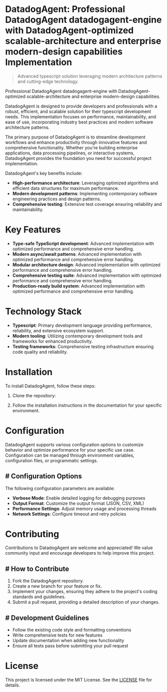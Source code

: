 <!-- fallback_DatadogAgent_20250807043928_67603 -->

# DatadogAgent: Professional DatadogAgent datadogagent-engine with DatadogAgent-optimized scalable-architecture and enterprise modern-design capabilities Implementation
> Advanced typescript solution leveraging modern architecture patterns and cutting-edge technology.

Professional DatadogAgent datadogagent-engine with DatadogAgent-optimized scalable-architecture and enterprise modern-design capabilities.

DatadogAgent is designed to provide developers and professionals with a robust, efficient, and scalable solution for their typescript development needs. This implementation focuses on performance, maintainability, and ease of use, incorporating industry best practices and modern software architecture patterns.

The primary purpose of DatadogAgent is to streamline development workflows and enhance productivity through innovative features and comprehensive functionality. Whether you're building enterprise applications, data processing pipelines, or interactive systems, DatadogAgent provides the foundation you need for successful project implementation.

DatadogAgent's key benefits include:

* **High-performance architecture**: Leveraging optimized algorithms and efficient data structures for maximum performance.
* **Modern development patterns**: Implementing contemporary software engineering practices and design patterns.
* **Comprehensive testing**: Extensive test coverage ensuring reliability and maintainability.

# Key Features

* **Type-safe TypeScript development**: Advanced implementation with optimized performance and comprehensive error handling.
* **Modern async/await patterns**: Advanced implementation with optimized performance and comprehensive error handling.
* **Modular architecture design**: Advanced implementation with optimized performance and comprehensive error handling.
* **Comprehensive testing suite**: Advanced implementation with optimized performance and comprehensive error handling.
* **Production-ready build system**: Advanced implementation with optimized performance and comprehensive error handling.

# Technology Stack

* **Typescript**: Primary development language providing performance, reliability, and extensive ecosystem support.
* **Modern tooling**: Utilizing contemporary development tools and frameworks for enhanced productivity.
* **Testing frameworks**: Comprehensive testing infrastructure ensuring code quality and reliability.

# Installation

To install DatadogAgent, follow these steps:

1. Clone the repository:


2. Follow the installation instructions in the documentation for your specific environment.

# Configuration

DatadogAgent supports various configuration options to customize behavior and optimize performance for your specific use case. Configuration can be managed through environment variables, configuration files, or programmatic settings.

## # Configuration Options

The following configuration parameters are available:

* **Verbose Mode**: Enable detailed logging for debugging purposes
* **Output Format**: Customize the output format (JSON, CSV, XML)
* **Performance Settings**: Adjust memory usage and processing threads
* **Network Settings**: Configure timeout and retry policies

# Contributing

Contributions to DatadogAgent are welcome and appreciated! We value community input and encourage developers to help improve this project.

## # How to Contribute

1. Fork the DatadogAgent repository.
2. Create a new branch for your feature or fix.
3. Implement your changes, ensuring they adhere to the project's coding standards and guidelines.
4. Submit a pull request, providing a detailed description of your changes.

## # Development Guidelines

* Follow the existing code style and formatting conventions
* Write comprehensive tests for new features
* Update documentation when adding new functionality
* Ensure all tests pass before submitting your pull request

# License

This project is licensed under the MIT License. See the [LICENSE](https://github.com/sandibrrm/DatadogAgent/blob/main/LICENSE) file for details.
